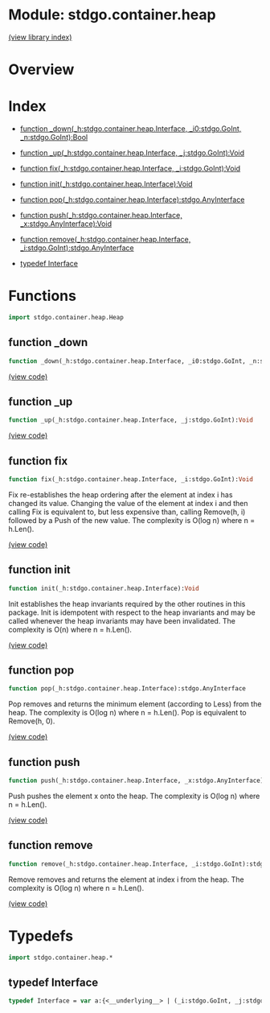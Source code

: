 # Module: stdgo.container.heap


[(view library index)](../../stdgo.md)


# Overview


 


# Index


- [function \_down\(\_h:stdgo.container.heap.Interface, \_i0:stdgo.GoInt, \_n:stdgo.GoInt\):Bool](<#function-_down>)

- [function \_up\(\_h:stdgo.container.heap.Interface, \_j:stdgo.GoInt\):Void](<#function-_up>)

- [function fix\(\_h:stdgo.container.heap.Interface, \_i:stdgo.GoInt\):Void](<#function-fix>)

- [function init\(\_h:stdgo.container.heap.Interface\):Void](<#function-init>)

- [function pop\(\_h:stdgo.container.heap.Interface\):stdgo.AnyInterface](<#function-pop>)

- [function push\(\_h:stdgo.container.heap.Interface, \_x:stdgo.AnyInterface\):Void](<#function-push>)

- [function remove\(\_h:stdgo.container.heap.Interface, \_i:stdgo.GoInt\):stdgo.AnyInterface](<#function-remove>)

- [typedef Interface](<#typedef-interface>)

# Functions


```haxe
import stdgo.container.heap.Heap
```


## function \_down


```haxe
function _down(_h:stdgo.container.heap.Interface, _i0:stdgo.GoInt, _n:stdgo.GoInt):Bool
```


 


[\(view code\)](<./Heap.hx#L85>)


## function \_up


```haxe
function _up(_h:stdgo.container.heap.Interface, _j:stdgo.GoInt):Void
```


 


[\(view code\)](<./Heap.hx#L75>)


## function fix


```haxe
function fix(_h:stdgo.container.heap.Interface, _i:stdgo.GoInt):Void
```


Fix re\-establishes the heap ordering after the element at index i has changed its value. Changing the value of the element at index i and then calling Fix is equivalent to, but less expensive than, calling Remove\(h, i\) followed by a Push of the new value. The complexity is O\(log n\) where n = h.Len\(\). 


[\(view code\)](<./Heap.hx#L70>)


## function init


```haxe
function init(_h:stdgo.container.heap.Interface):Void
```


Init establishes the heap invariants required by the other routines in this package. Init is idempotent with respect to the heap invariants and may be called whenever the heap invariants may have been invalidated. The complexity is O\(n\) where n = h.Len\(\). 


[\(view code\)](<./Heap.hx#L22>)


## function pop


```haxe
function pop(_h:stdgo.container.heap.Interface):stdgo.AnyInterface
```


Pop removes and returns the minimum element \(according to Less\) from the heap. The complexity is O\(log n\) where n = h.Len\(\). Pop is equivalent to Remove\(h, 0\). 


[\(view code\)](<./Heap.hx#L44>)


## function push


```haxe
function push(_h:stdgo.container.heap.Interface, _x:stdgo.AnyInterface):Void
```


Push pushes the element x onto the heap. The complexity is O\(log n\) where n = h.Len\(\). 


[\(view code\)](<./Heap.hx#L35>)


## function remove


```haxe
function remove(_h:stdgo.container.heap.Interface, _i:stdgo.GoInt):stdgo.AnyInterface
```


Remove removes and returns the element at index i from the heap. The complexity is O\(log n\) where n = h.Len\(\). 


[\(view code\)](<./Heap.hx#L54>)


# Typedefs


```haxe
import stdgo.container.heap.*
```


## typedef Interface


```haxe
typedef Interface = var a:{<__underlying__> | (_i:stdgo.GoInt, _j:stdgo.GoInt):Void | {<haxe_doc>} | (_x:stdgo.AnyInterface):Void | ():stdgo.AnyInterface | (_i:stdgo.GoInt, _j:stdgo.GoInt):Bool | {<haxe_doc>} | ():stdgo.GoInt | {<haxe_doc>} | ():stdgo.AnyInterface}
```


 


